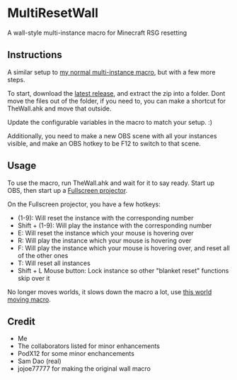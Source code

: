 # MultiResetWall

A wall-style multi-instance macro for Minecraft RSG resetting

## Instructions

A similar setup to [my normal multi-instance macro](https://gist.github.com/Specnr/c851a92a258dd1fdbe3eee588f3f14d8), but with a few more steps.

To start, download the [latest release](https://github.com/Specnr/MultiResetWall/releases/latest), and extract the zip into a folder. Dont move the files out of the folder,
if you need to, you can make a shortcut for TheWall.ahk and move that outside.

Update the configurable variables in the macro to match your setup. :)

Additionally, you need to make a new OBS scene with all your instances visible, and make an OBS hotkey to be F12 to switch to that scene.

## Usage

To use the macro, run TheWall.ahk and wait for it to say ready. Start up OBS, then start up a [Fullscreen projector](https://youtu.be/9YqZ6Ogv3rk).

On the Fullscreen projector, you have a few hotkeys: 
- (1-9): Will reset the instance with the corresponding number
- Shift + (1-9): Will play the instance with the corresponding number
- E: Will reset the instance which your mouse is hovering over
- R: Will play the instance which your mouse is hovering over
- F: Will play the instance which your mouse is hovering over, and reset all of the other ones
- T: Will reset all instances
- Shift + L Mouse button: Lock instance so other "blanket reset" functions skip over it

No longer moves worlds, it slows down the macro a lot, use [this world moving macro](https://gist.github.com/Specnr/f7a5450d932a1277fdcd6c141ad7bf6a).

## Credit

- Me
- The collaborators listed for minor enhancements
- PodX12 for some minor enchancements
- Sam Dao (real)
- jojoe77777 for making the original wall macro
